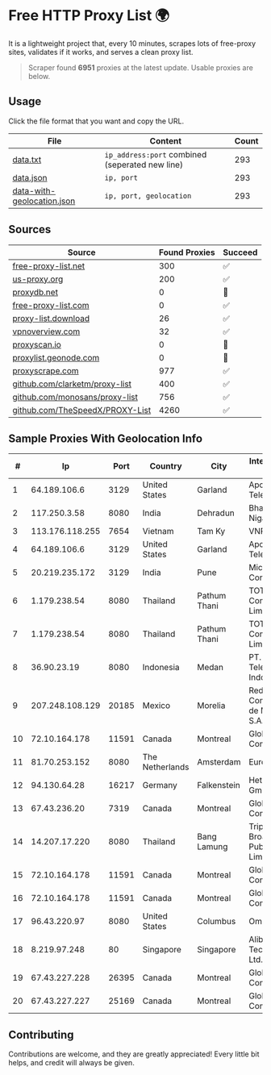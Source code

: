 
# Free HTTP Proxy List 🌍

It is a lightweight project that, every 10 minutes, scrapes lots of free-proxy sites, validates if it works, and serves a clean proxy list.


> Scraper found **6951** proxies at the latest update. Usable proxies are below.

## Usage

Click the file format that you want and copy the URL.


|File|Content|Count|
|----|-------|-----|
|[data.txt](https://raw.githubusercontent.com/themiralay/Proxy-List-World/master/data.txt)|`ip_address:port` combined (seperated new line)|293|
|[data.json](https://raw.githubusercontent.com/themiralay/Proxy-List-World/master/data.json)|`ip, port`|293|
|[data-with-geolocation.json](https://raw.githubusercontent.com/themiralay/Proxy-List-World/master/data-with-geolocation.json)|`ip, port, geolocation`|293|

## Sources

|Source|Found Proxies|Succeed|
|------|-------------|-------|
|[free-proxy-list.net](https://free-proxy-list.net)|300|✅|
|[us-proxy.org](https://www.us-proxy.org)|200|✅|
|[proxydb.net](http://proxydb.net)|0|🚫|
|[free-proxy-list.com](https://free-proxy-list.com/?page=&port=&type%5B%5D=http&type%5B%5D=https&up_time=0&search=Search)|0|✅|
|[proxy-list.download](https://www.proxy-list.download/HTTP)|26|✅|
|[vpnoverview.com](https://vpnoverview.com/privacy/anonymous-browsing/free-proxy-servers)|32|✅|
|[proxyscan.io](https://www.proxyscan.io)|0|🚫|
|[proxylist.geonode.com](https://proxylist.geonode.com/api/proxy-list?limit=300&page=1&sort_by=lastChecked&sort_type=desc&protocols=http,https)|0|🚫|
|[proxyscrape.com](https://api.proxyscrape.com/v2/?request=displayproxies&protocol=http&timeout=10000&country=all&ssl=all&anonymity=all)|977|✅|
|[github.com/clarketm/proxy-list](https://raw.githubusercontent.com/clarketm/proxy-list/master/proxy-list-raw.txt)|400|✅|
|[github.com/monosans/proxy-list](https://raw.githubusercontent.com/monosans/proxy-list/main/proxies/http.txt)|756|✅|
|[github.com/TheSpeedX/PROXY-List](https://raw.githubusercontent.com/TheSpeedX/PROXY-List/master/http.txt)|4260|✅|


## Sample Proxies With Geolocation Info

|#|Ip|Port|Country|City|Internet Service Provider|
|-|--|----|-------|----|-------------------------|
|1|64.189.106.6|3129|United States|Garland|Apogee Telecom Inc.|
|2|117.250.3.58|8080|India|Dehradun|Bharat Sanchar Nigam Ltd|
|3|113.176.118.255|7654|Vietnam|Tam Ky|VNPT|
|4|64.189.106.6|3129|United States|Garland|Apogee Telecom Inc.|
|5|20.219.235.172|3129|India|Pune|Microsoft Corporation|
|6|1.179.238.54|8080|Thailand|Pathum Thani|TOT Public Company Limited|
|7|1.179.238.54|8080|Thailand|Pathum Thani|TOT Public Company Limited|
|8|36.90.23.19|8080|Indonesia|Medan|PT. Telekomunikasi Indonesia|
|9|207.248.108.129|20185|Mexico|Morelia|Redes y Comunicaciones de Michoacan S.A. de C.V.|
|10|72.10.164.178|11591|Canada|Montreal|GloboTech Communications|
|11|81.70.253.152|8080|The Netherlands|Amsterdam|EuroNet Internet|
|12|94.130.64.28|16217|Germany|Falkenstein|Hetzner Online GmbH|
|13|67.43.236.20|7319|Canada|Montreal|GloboTech Communications|
|14|14.207.17.220|8080|Thailand|Bang Lamung|Triple T Broadband Public Company Limited|
|15|72.10.164.178|11591|Canada|Montreal|GloboTech Communications|
|16|72.10.164.178|11591|Canada|Montreal|GloboTech Communications|
|17|96.43.220.97|8080|United States|Columbus|Omni Fiber|
|18|8.219.97.248|80|Singapore|Singapore|Alibaba (US) Technology Co., Ltd.|
|19|67.43.227.228|26395|Canada|Montreal|GloboTech Communications|
|20|67.43.227.227|25169|Canada|Montreal|GloboTech Communications|



## Contributing

Contributions are welcome, and they are greatly appreciated! Every
little bit helps, and credit will always be given.

